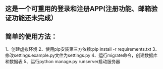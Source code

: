 ## 这是一个可重用的登录和注册APP(注册功能、邮箱验证功能还未完成）
## 简单的使用方法：

1、创建虚拟环境
2、使用pip安装第三方依赖:pip install -r requirements.txt
3、修改settings.example.py文件为settings.py
4、运行migrate命令，创建数据库和数据表
5、运行python manage.py runserver启动服务器